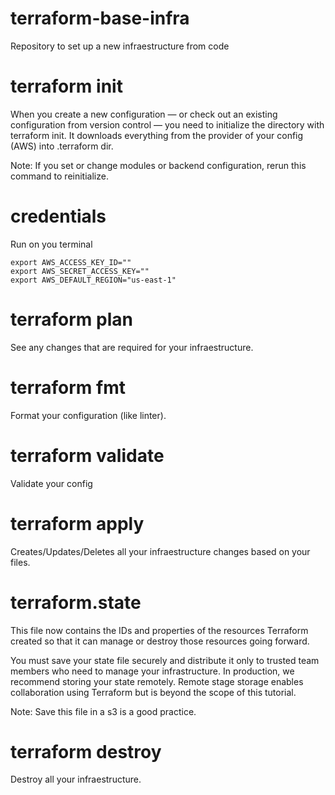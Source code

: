 # terraform-base-infra
Repository to set up a new infraestructure from code

# terraform init
When you create a new configuration — or check out an existing configuration from version control — you need to initialize the directory with terraform init.
It downloads everything from the provider of your config (AWS) into .terraform dir.

Note: If you set or change modules or backend configuration, rerun this command to reinitialize.

# credentials
Run on you terminal
```
export AWS_ACCESS_KEY_ID=""
export AWS_SECRET_ACCESS_KEY=""
export AWS_DEFAULT_REGION="us-east-1"
```

# terraform plan
See any changes that are required for your infraestructure.

# terraform fmt
Format your configuration (like linter).

# terraform validate
Validate your config

# terraform apply
Creates/Updates/Deletes all your infraestructure changes based on your files.

# terraform.state
This file now contains the IDs and properties of the resources Terraform created so that it can manage or destroy those resources going forward.

You must save your state file securely and distribute it only to trusted team members who need to manage your infrastructure. In production, we recommend storing your state remotely. Remote stage storage enables collaboration using Terraform but is beyond the scope of this tutorial.

Note: Save this file in a s3 is a good practice.

# terraform destroy
Destroy all your infraestructure.
